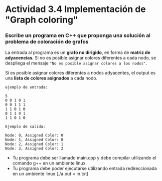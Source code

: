 # Actividad 3.4 Implementación de "Graph coloring"

### Escribe un programa en C++ que proponga una solución al problema de coloración de grafos

La entrada al programa es un **grafo no dirigido**, en forma de **matriz de adyacencias**.
Si no es posible asignar colores diferentes a cada nodo, se despliega el mensaje `"No es posible asignar colores a los nodos"`.

Si es posible asignar colores diferentes a nodos adyacentes, el output es una **lista de colores asignados** a cada nodo.

~~~
ejemplo de entrada:

5
0 0 1 0 1
0 0 1 1 1
1 1 0 1 0
0 1 1 0 1
1 1 0 1 0

Ejemplo de salida:

Node: 0, Assigned Color: 0
Node: 1, Assigned Color: 0
Node: 2, Assigned Color: 1
Node: 3, Assigned Color: 2

~~~

- Tu programa debe ser llamado main.cpp y debe compilar utilizando el comando g++ en un ambiente linux.
- Tu programa debe poder ejecutarse utilizando entrada redireccionada en un ambiente linux 
(./a.out < in.txt)